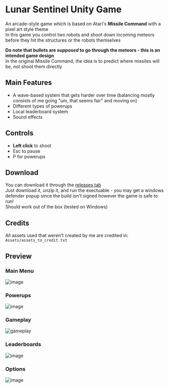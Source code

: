 # Lunar Sentinel Unity Game
An arcade-style game which is based on Atari's **Missile Command** with a pixel art style theme  
In this game you control two robots and shoot down incoming meteors before they hit the structures or the robots themselves  

**Do note that bullets are *supposed* to go through the meteors - this is an intended game design**  
In the original Missile Command, the idea is to predict where missiles will be, not shoot them directly

## Main Features
- A wave-based system that gets harder over time (balancing mostly consists of me going "um, that seems fair" and moving on)
- Different types of powerups
- Local leaderboard system
- Sound effects

## Controls
- **Left click** to shoot
- Esc to pause
- P for powerups

## Download
You can download it through the [releases tab](https://github.com/LeapInui/lunar-sentinel/releases/tag/v1.0)  
Just download it, unzip it, and run the exectuable - you may get a windows defender popup since the build isn't signed however the game is safe to run!  
Should work out of the box (tested on Windows)

## Credits
All assets used that weren't created by me are credited in: `Assets/assets_to_credit.txt`

## Preview
### **Main Menu**
![image](https://github.com/user-attachments/assets/58488c97-b032-4f5f-bd24-0cf70cf0ac88)
### Powerups
![image](https://github.com/user-attachments/assets/86986302-31e4-4aba-a26d-df0400c70799)
### Gameplay
![gameplay](https://github.com/user-attachments/assets/a6586938-1694-4201-8728-c8b04de696b5)
### Leaderboards
![image](https://github.com/user-attachments/assets/c17032d6-1218-426b-a06d-c33f1f49005b)
### Options
![image](https://github.com/user-attachments/assets/53c1f6b1-f46c-47d7-b2bd-0096722d39ea)
